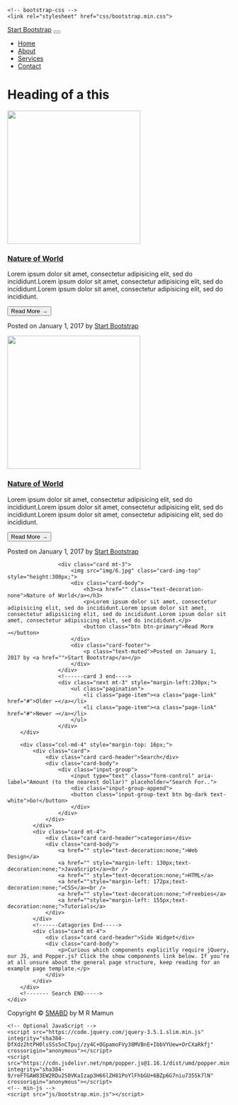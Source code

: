 <!DOCTYPE html>
<html lang="en">
<head>
	<meta charset="UTF-8">
	<meta name="viewport" content="width=device-width, initial-scale=1, shrink-to-fit=no">
	<title>LEDP Batch 07 DIN-WEB</title>

	<!-- bootstrap-css -->
	<link rel="stylesheet" href="css/bootstrap.min.css">
</head>
<body>
<nav class="navbar navbar-expand-sm bg-dark navbar-dark">
	<div class="container">
		<a href="" class="navbar-brand">Start Bootstrap</a>
		<button class="navbar-toggler" data-target="#mynavbar">
			<span class="navbar-toggler-icon"></span>
		</button>	
		<div class="collapse navbar-collapse" id="mynavbar">
			<ul class="navbar-nav ml-auto">
				<li class="active"><a href="" class="nav-link">Home</a></li>
				<li><a href="" class="nav-link">About</a></li>
				<li><a href="" class="nav-link">Services</a></li>
				<li><a href="" class="nav-link">Contact</a></li>
			</ul>
		</div>
	</div>
</nav>
<!------Nav Bar End----->
<div class="container"> 
	<div class="row"> 
		<div class="col-md-8"> 
			<h1> Heading of a this</h1>
			<div class="card">
						<img src="img/6.jpg" class="card-img-top" style="height:300px;">
						<div class="card-body">
							<h3><a href="" class="text-decoration-none">Nature of World</a></h3>
							<p>Lorem ipsum dolor sit amet, consectetur adipisicing elit, sed do incididunt.Lorem ipsum dolor sit amet, consectetur adipisicing elit, sed do incididunt.Lorem ipsum dolor sit amet, consectetur adipisicing elit, sed do incididunt.</p>
							<button class="btn btn-primary">Read More →</button>
						</div>
						<div class="card-footer">
							<p class="text-muted">Posted on January 1, 2017 by <a href="">Start Bootstrap</a></p>
						</div>
					</div>
					<!------card 1 end---->
					<div class="card mt-3">
						<img src="img/nature.png" class="card-img-top" style="height:300px;">
						<div class="card-body">
							<h3><a href="" class="text-decoration-none">Nature of World</a></h3>
							<p>Lorem ipsum dolor sit amet, consectetur adipisicing elit, sed do incididunt.Lorem ipsum dolor sit amet, consectetur adipisicing elit, sed do incididunt.Lorem ipsum dolor sit amet, consectetur adipisicing elit, sed do incididunt.</p>
							<button class="btn btn-primary">Read More →</button>
						</div>
						<div class="card-footer">
							<p class="text-muted">Posted on January 1, 2017 by <a href="">Start Bootstrap</a></p>
						</div>
					</div>
					<!------card 2 end---->
					
					<div class="card mt-3">
						<img src="img/6.jpg" class="card-img-top" style="height:300px;">
						<div class="card-body">
							<h3><a href="" class="text-decoration-none">Nature of World</a></h3>
							<p>Lorem ipsum dolor sit amet, consectetur adipisicing elit, sed do incididunt.Lorem ipsum dolor sit amet, consectetur adipisicing elit, sed do incididunt.Lorem ipsum dolor sit amet, consectetur adipisicing elit, sed do incididunt.</p>
							<button class="btn btn-primary">Read More →</button>
						</div>
						<div class="card-footer">
							<p class="text-muted">Posted on January 1, 2017 by <a href="">Start Bootstrap</a></p>
						</div>
					</div>
					<!------card 3 end---->
					<div class="next mt-3" style="margin-left:230px;">
						<ul class="pagination">
							<li class="page-item"><a class="page-link" href="#">Older ←</a></li>
							<li class="page-item"><a class="page-link" href="#">Newer →</a></li>
						</ul>
					</div>
		</div>
		
		<div class="col-md-4" style="margin-top: 16px;"> 
			<div class="card">
				<div class="card card-header">Search</div>
				<div class="card-body">
					<div class="input-group">
						<input type="text" class="form-control" aria-label="Amount (to the nearest dollar)" placeholder="Search For..">
						<div class="input-group-append">
						<button class="input-group-text btn bg-dark text-white">Go!</button>
						</div>
					</div>
				</div>
			</div>
			<div class="card mt-4">
				<div class="card card-header">categories</div>
				<div class="card-body">
					<a href="" style="text-decoration:none;">Web Design</a>
					<a href="" style="margin-left: 130px;text-decoration:none;">JavaScript</a><br />
					<a href="" style="text-decoration:none;">HTML</a>
					<a href=""style="margin-left: 172px;text-decoration:none;">CSS</a><br />
					<a href="" style="text-decoration:none;">Freebies</a>
					<a href=""style="margin-left: 155px;text-decoration:none;">Tutorials</a>
				</div>
			</div>
			<!------Catagories End----->
			<div class="card mt-4">
				<div class="card card-header">Side Widget</div>
				<div class="card-body">
					<p>Curious which components explicitly require jQuery, our JS, and Popper.js? Click the show components link below. If you’re at all unsure about the general page structure, keep reading for an example page template.</p>
				</div>
			</div>
		</div>
		<!------- Search END----->
	</div>
</div>
<footer class="bg-dark pt-5 pb-4 text-center text-white mt-4">
	<p>Copyright &copy; <a href="smabd.org">SMABD</a>   by M R Mamun</p>
</footer>



	<!-- Optional JavaScript -->
    <script src="https://code.jquery.com/jquery-3.5.1.slim.min.js" integrity="sha384-DfXdz2htPH0lsSSs5nCTpuj/zy4C+OGpamoFVy38MVBnE+IbbVYUew+OrCXaRkfj" crossorigin="anonymous"></script>
	<script src="https://cdn.jsdelivr.net/npm/popper.js@1.16.1/dist/umd/popper.min.js" integrity="sha384-9/reFTGAW83EW2RDu2S0VKaIzap3H66lZH81PoYlFhbGU+6BZp6G7niu735Sk7lN" crossorigin="anonymous"></script>
	<!-- min-js -->
	<script src="js/bootstrap.min.js"></script>
</body>
</html>
